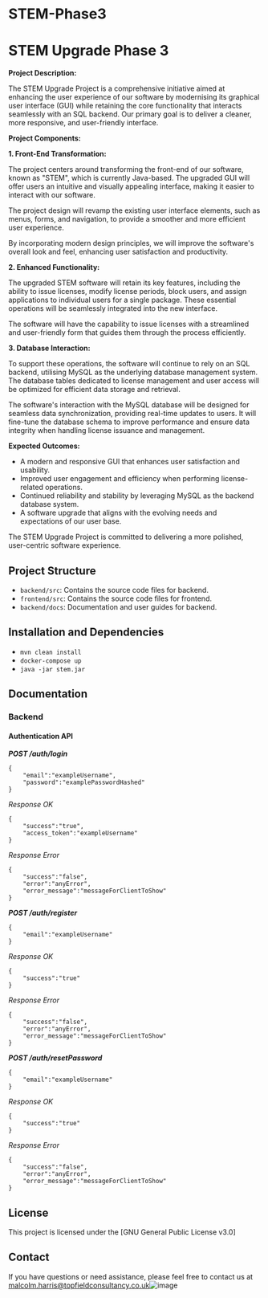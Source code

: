 # STEM-Phase3

# STEM Upgrade Phase 3

**Project Description:**

The STEM Upgrade Project is a comprehensive initiative aimed at enhancing the user experience of our software by modernising its graphical user interface (GUI) while retaining the core functionality that interacts seamlessly with an SQL backend. Our primary goal is to deliver a cleaner, more responsive, and user-friendly interface.

**Project Components:**

**1. Front-End Transformation:**

The project centers around transforming the front-end of our software, known as "STEM", which is currently Java-based. The upgraded GUI will offer users an intuitive and visually appealing interface, making it easier to interact with our software.

The project design will revamp the existing user interface elements, such as menus, forms, and navigation, to provide a smoother and more efficient user experience.

By incorporating modern design principles, we will improve the software's overall look and feel, enhancing user satisfaction and productivity.

**2. Enhanced Functionality:**

The upgraded STEM software will retain its key features, including the ability to issue licenses, modify license periods, block users, and assign applications to individual users for a single package. These essential operations will be seamlessly integrated into the new interface.

The software will have the capability to issue licenses with a streamlined and user-friendly form that guides them through the process efficiently.

**3. Database Interaction:**

To support these operations, the software will continue to rely on an SQL backend, utilising MySQL as the underlying database management system. The database tables dedicated to license management and user access will be optimized for efficient data storage and retrieval.

The software's interaction with the MySQL database will be designed for seamless data synchronization, providing real-time updates to users. It will fine-tune the database schema to improve performance and ensure data integrity when handling license issuance and management.

**Expected Outcomes:**

- A modern and responsive GUI that enhances user satisfaction and usability.
- Improved user engagement and efficiency when performing license-related operations.
- Continued reliability and stability by leveraging MySQL as the backend database system.
- A software upgrade that aligns with the evolving needs and expectations of our user base.

The STEM Upgrade Project is committed to delivering a more polished, user-centric software experience. 

## Project Structure

- `backend/src`: Contains the source code files for backend.
- `frontend/src`: Contains the source code files for frontend.
- `backend/docs`: Documentation and user guides for backend.

## Installation and Dependencies

- `mvn clean install`
- `docker-compose up`
- `java -jar stem.jar`
## Documentation
### Backend
#### Authentication API

***POST /auth/login***

    {
        "email":"exampleUsername",
        "password":"examplePasswordHashed"
    }
*Response OK*

 
    {
        "success":"true",
        "access_token":"exampleUsername"
    }
*Response Error*


    {
        "success":"false",
        "error":"anyError",
        "error_message":"messageForClientToShow"
    }

***POST /auth/register***


    {
        "email":"exampleUsername"
    }

*Response OK*


    {
        "success":"true"
    }
*Response Error*


    {
        "success":"false",        
        "error":"anyError",
        "error_message":"messageForClientToShow"
    }
***POST /auth/resetPassword***



    {
        "email":"exampleUsername"
    }

*Response OK*


    {
        "success":"true"
    }
*Response Error*


    {
        "success":"false",        
        "error":"anyError",
        "error_message":"messageForClientToShow"
    }

## License

This project is licensed under the [GNU General Public License v3.0] 

## Contact

If you have questions or need assistance, please feel free to contact us at malcolm.harris@topfieldconsultancy.co.uk![image](https://github.com/mtg928/STEM-Phase3/assets/41808296/b8b80ce3-7e74-49c9-9162-25466ccf1601)